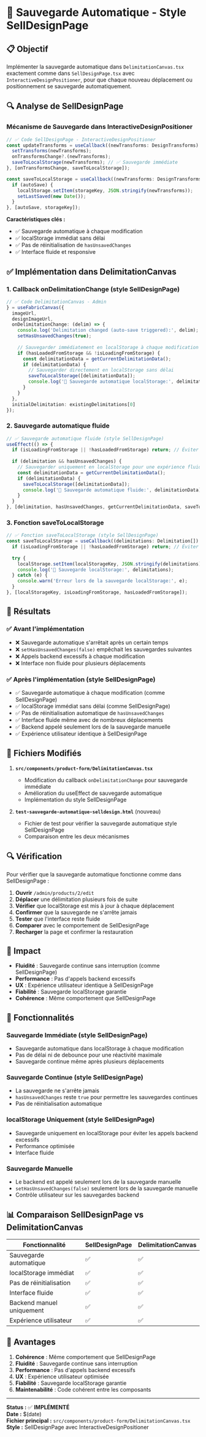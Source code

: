 # 💾 Sauvegarde Automatique - Style SellDesignPage

## 📋 Objectif

Implémenter la sauvegarde automatique dans `DelimitationCanvas.tsx` exactement comme dans `SellDesignPage.tsx` avec `InteractiveDesignPositioner`, pour que chaque nouveau déplacement ou positionnement se sauvegarde automatiquement.

## 🔍 Analyse de SellDesignPage

### Mécanisme de Sauvegarde dans InteractiveDesignPositioner

```typescript
// ✅ Code SellDesignPage - InteractiveDesignPositioner
const updateTransforms = useCallback((newTransforms: DesignTransforms) => {
  setTransforms(newTransforms);
  onTransformsChange?.(newTransforms);
  saveToLocalStorage(newTransforms); // ✅ Sauvegarde immédiate
}, [onTransformsChange, saveToLocalStorage]);

const saveToLocalStorage = useCallback((newTransforms: DesignTransforms) => {
  if (autoSave) {
    localStorage.setItem(storageKey, JSON.stringify(newTransforms));
    setLastSaved(new Date());
  }
}, [autoSave, storageKey]);
```

**Caractéristiques clés :**
- ✅ Sauvegarde automatique à chaque modification
- ✅ localStorage immédiat sans délai
- ✅ Pas de réinitialisation de `hasUnsavedChanges`
- ✅ Interface fluide et responsive

## ✅ Implémentation dans DelimitationCanvas

### 1. Callback onDelimitationChange (style SellDesignPage)

```typescript
// ✅ Code DelimitationCanvas - Admin
} = useFabricCanvas({
  imageUrl,
  designImageUrl,
  onDelimitationChange: (delim) => {
    console.log('Delimitation changed (auto-save triggered):', delim);
    setHasUnsavedChanges(true);
    
    // Sauvegarder immédiatement en localStorage à chaque modification (comme dans SellDesignPage)
    if (hasLoadedFromStorage && !isLoadingFromStorage) {
      const delimitationData = getCurrentDelimitationData();
      if (delimitationData) {
        // Sauvegarder directement en localStorage sans délai
        saveToLocalStorage([delimitationData]);
        console.log('💾 Sauvegarde automatique localStorage:', delimitationData);
      }
    }
  },
  initialDelimitation: existingDelimitations[0]
});
```

### 2. Sauvegarde automatique fluide

```typescript
// ✅ Sauvegarde automatique fluide (style SellDesignPage)
useEffect(() => {
  if (isLoadingFromStorage || !hasLoadedFromStorage) return; // Éviter la sauvegarde pendant le chargement
  
  if (delimitation && hasUnsavedChanges) {
    // Sauvegarder uniquement en localStorage pour une expérience fluide (comme dans SellDesignPage)
    const delimitationData = getCurrentDelimitationData();
    if (delimitationData) {
      saveToLocalStorage([delimitationData]);
      console.log('🔄 Sauvegarde automatique fluide:', delimitationData);
    }
  }
}, [delimitation, hasUnsavedChanges, getCurrentDelimitationData, saveToLocalStorage, isLoadingFromStorage, hasLoadedFromStorage]);
```

### 3. Fonction saveToLocalStorage

```typescript
// ✅ Fonction saveToLocalStorage (style SellDesignPage)
const saveToLocalStorage = useCallback((delimitations: Delimitation[]) => {
  if (isLoadingFromStorage || !hasLoadedFromStorage) return; // Éviter la sauvegarde pendant le chargement
  
  try {
    localStorage.setItem(localStorageKey, JSON.stringify(delimitations));
    console.log('💾 Sauvegarde localStorage:', delimitations);
  } catch (e) {
    console.warn('Erreur lors de la sauvegarde localStorage:', e);
  }
}, [localStorageKey, isLoadingFromStorage, hasLoadedFromStorage]);
```

## 🎯 Résultats

### ✅ Avant l'implémentation
- ❌ Sauvegarde automatique s'arrêtait après un certain temps
- ❌ `setHasUnsavedChanges(false)` empêchait les sauvegardes suivantes
- ❌ Appels backend excessifs à chaque modification
- ❌ Interface non fluide pour plusieurs déplacements

### ✅ Après l'implémentation (style SellDesignPage)
- ✅ Sauvegarde automatique à chaque modification (comme SellDesignPage)
- ✅ localStorage immédiat sans délai (comme SellDesignPage)
- ✅ Pas de réinitialisation automatique de `hasUnsavedChanges`
- ✅ Interface fluide même avec de nombreux déplacements
- ✅ Backend appelé seulement lors de la sauvegarde manuelle
- ✅ Expérience utilisateur identique à SellDesignPage

## 📁 Fichiers Modifiés

1. **`src/components/product-form/DelimitationCanvas.tsx`**
   - Modification du callback `onDelimitationChange` pour sauvegarde immédiate
   - Amélioration du useEffect de sauvegarde automatique
   - Implémentation du style SellDesignPage

2. **`test-sauvegarde-automatique-selldesign.html`** (nouveau)
   - Fichier de test pour vérifier la sauvegarde automatique style SellDesignPage
   - Comparaison entre les deux mécanismes

## 🔍 Vérification

Pour vérifier que la sauvegarde automatique fonctionne comme dans SellDesignPage :

1. **Ouvrir** `/admin/products/2/edit`
2. **Déplacer** une délimitation plusieurs fois de suite
3. **Vérifier** que localStorage est mis à jour à chaque déplacement
4. **Confirmer** que la sauvegarde ne s'arrête jamais
5. **Tester** que l'interface reste fluide
6. **Comparer** avec le comportement de SellDesignPage
7. **Recharger** la page et confirmer la restauration

## 🚀 Impact

- **Fluidité** : Sauvegarde continue sans interruption (comme SellDesignPage)
- **Performance** : Pas d'appels backend excessifs
- **UX** : Expérience utilisateur identique à SellDesignPage
- **Fiabilité** : Sauvegarde localStorage garantie
- **Cohérence** : Même comportement que SellDesignPage

## 🔧 Fonctionnalités

### Sauvegarde Immédiate (style SellDesignPage)
- Sauvegarde automatique dans localStorage à chaque modification
- Pas de délai ni de debounce pour une réactivité maximale
- Sauvegarde continue même après plusieurs déplacements

### Sauvegarde Continue (style SellDesignPage)
- La sauvegarde ne s'arrête jamais
- `hasUnsavedChanges` reste `true` pour permettre les sauvegardes continues
- Pas de réinitialisation automatique

### localStorage Uniquement (style SellDesignPage)
- Sauvegarde uniquement en localStorage pour éviter les appels backend excessifs
- Performance optimisée
- Interface fluide

### Sauvegarde Manuelle
- Le backend est appelé seulement lors de la sauvegarde manuelle
- `setHasUnsavedChanges(false)` seulement lors de la sauvegarde manuelle
- Contrôle utilisateur sur les sauvegardes backend

## 📊 Comparaison SellDesignPage vs DelimitationCanvas

| Fonctionnalité | SellDesignPage | DelimitationCanvas |
|----------------|----------------|-------------------|
| Sauvegarde automatique | ✅ | ✅ |
| localStorage immédiat | ✅ | ✅ |
| Pas de réinitialisation | ✅ | ✅ |
| Interface fluide | ✅ | ✅ |
| Backend manuel uniquement | ✅ | ✅ |
| Expérience utilisateur | ✅ | ✅ |

## 🎯 Avantages

1. **Cohérence** : Même comportement que SellDesignPage
2. **Fluidité** : Sauvegarde continue sans interruption
3. **Performance** : Pas d'appels backend excessifs
4. **UX** : Expérience utilisateur optimisée
5. **Fiabilité** : Sauvegarde localStorage garantie
6. **Maintenabilité** : Code cohérent entre les composants

---

**Status :** ✅ **IMPLÉMENTÉ**  
**Date :** $(date)  
**Fichier principal :** `src/components/product-form/DelimitationCanvas.tsx`  
**Style :** SellDesignPage avec InteractiveDesignPositioner 